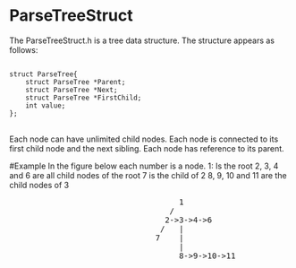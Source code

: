 # ParseTreeStruct

The ParseTreeStruct.h is a tree data structure. The structure appears as follows:

<pre><code>
struct ParseTree{
	struct ParseTree *Parent;
	struct ParseTree *Next;
	struct ParseTree *FirstChild;
	int value;
};
</code>
</pre>
Each node can have unlimited child nodes. 
Each node is connected to its first child node and the next sibling. 
Each node has reference to its parent.

#Example
In the figure below each number is a node.
1: Is the root
2, 3, 4 and 6 are all child nodes of the root
7 is the child of 2
8, 9, 10 and 11 are the child nodes of 3
<pre>
                                    1
                                  / 
                                 2->3->4->6
                                /   |
                               7    |
                                    |
                                    8->9->10->11
</pre>
